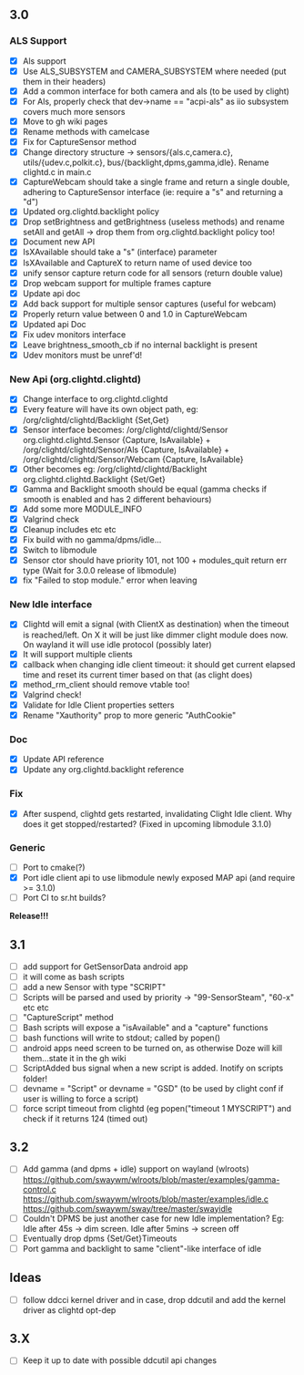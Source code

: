 ## 3.0

### ALS Support
- [x] Als support
- [x] Use ALS_SUBSYSTEM and CAMERA_SUBSYSTEM where needed (put them in their headers)
- [x] Add a common interface for both camera and als (to be used by clight)
- [x] For Als, properly check that dev->name == "acpi-als" as iio subsystem covers much more sensors
- [x] Move to gh wiki pages
- [x] Rename methods with camelcase
- [x] Fix for CaptureSensor method
- [x] Change directory structure -> sensors/{als.c,camera.c}, utils/{udev.c,polkit.c}, bus/{backlight,dpms,gamma,idle}. Rename clightd.c in main.c
- [x] CaptureWebcam should take a single frame and return a single double, adhering to CaptureSensor interface (ie: require a "s" and returning a "d")
- [x] Updated org.clightd.backlight policy
- [x] Drop setBrightness and getBrightness (useless methods) and rename setAll and getAll -> drop them from org.clightd.backlight policy too!
- [x] Document new API
- [x] IsXAvailable should take a "s" (interface) parameter
- [x] IsXAvailable and CaptureX to return name of used device too
- [x] unify sensor capture return code for all sensors (return double value)
- [x] Drop webcam support for multiple frames capture
- [x] Update api doc
- [x] Add back support for multiple sensor captures (useful for webcam)
- [x] Properly return value between 0 and 1.0 in CaptureWebcam
- [x] Updated api Doc
- [x] Fix udev monitors interface
- [x] Leave brightness_smooth_cb if no internal backlight is present
- [x] Udev monitors must be unref'd!

### New Api (org.clightd.clightd)
- [x] Change interface to org.clightd.clightd
- [x] Every feature will have its own object path, eg: /org/clightd/clightd/Backlight {Set,Get}
- [x] Sensor interface becomes: /org/clightd/clightd/Sensor org.clightd.clightd.Sensor {Capture, IsAvailable} + /org/clightd/clightd/Sensor/Als {Capture, IsAvailable} + /org/clightd/clightd/Sensor/Webcam {Capture, IsAvailable}
- [x] Other becomes eg: /org/clightd/clightd/Backlight org.clightd.clightd.Backlight {Set/Get}
- [x] Gamma and Backlight smooth should be equal (gamma checks if smooth is enabled and has 2 different behaviours)
- [x] Add some more MODULE_INFO
- [x] Valgrind check
- [x] Cleanup includes etc etc
- [x] Fix build with no gamma/dpms/idle...
- [x] Switch to libmodule
- [x] Sensor ctor should have priority 101, not 100 + modules_quit return err type (Wait for 3.0.0 release of libmodule)
- [x] fix "Failed to stop module." error when leaving

### New Idle interface
- [x] Clightd will emit a signal (with ClientX as destination) when the timeout is reached/left. On X it will be just like dimmer clight module does now. On wayland it will use idle protocol (possibly later)
- [x] It will support multiple clients
- [x] callback when changing idle client timeout: it should get current elapsed time and reset its current timer based on that (as clight does)
- [x] method_rm_client should remove vtable too!
- [x] Valgrind check!
- [x] Validate for Idle Client properties setters
- [x] Rename "Xauthority" prop to more generic "AuthCookie"

### Doc
- [x] Update API reference
- [x] Update any org.clightd.backlight reference

### Fix
- [x] After suspend, clightd gets restarted, invalidating Clight Idle client. Why does it get stopped/restarted? (Fixed in upcoming libmodule 3.1.0)

### Generic
- [ ] Port to cmake(?)
- [x] Port idle client api to use libmodule newly exposed MAP api (and require >= 3.1.0)
- [ ] Port CI to sr.ht builds?

**Release!!!**

## 3.1
- [ ] add support for GetSensorData android app
- [ ] it will come as bash scripts
- [ ] add a new Sensor with type "SCRIPT"
- [ ] Scripts will be parsed and used by priority -> "99-SensorSteam", "60-x" etc etc
- [ ] "CaptureScript" method
- [ ] Bash scripts will expose a "isAvailable" and a "capture" functions
- [ ] bash functions will write to stdout; called by popen()
- [ ] android apps need screen to be turned on, as otherwise Doze will kill them...state it in the gh wiki
- [ ] ScriptAdded bus signal when a new script is added. Inotify on scripts folder!
- [ ] devname = "Script" or devname = "GSD" (to be used by clight conf if user is willing to force a script)
- [ ] force script timeout from clightd (eg popen("timeout 1 MYSCRIPT") and check if it returns 124 (timed out)

## 3.2
- [ ] Add gamma (and dpms + idle) support on wayland (wlroots)
https://github.com/swaywm/wlroots/blob/master/examples/gamma-control.c
https://github.com/swaywm/wlroots/blob/master/examples/idle.c
https://github.com/swaywm/sway/tree/master/swayidle
- [ ] Couldn't DPMS be just another case for new Idle implementation? Eg: Idle after 45s -> dim screen. Idle after 5mins -> screen off
- [ ] Eventually drop dpms {Set/Get}Timeouts
- [ ] Port gamma and backlight to same "client"-like interface of idle

## Ideas
- [ ] follow ddcci kernel driver and in case, drop ddcutil and add the kernel driver as clightd opt-dep

## 3.X

- [ ] Keep it up to date with possible ddcutil api changes
